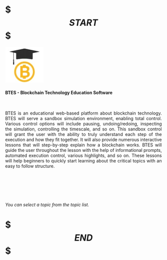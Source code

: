 # $$$START$$$


![Alt Text2](./res/bgrad.jpg "graduate-blockchain")

#### BTES - Blockchain Technology Education Software
&nbsp;
<p style='text-align: justify;'> 
BTES is an educational web-based platform about blockchain technology. BTES will serve a sandbox simulation environment, enabling total control. Various control options will include pausing, undoing/redoing, inspecting the simulation, controlling the timescale, and so on. This sandbox control will grant the user with the ability to truly understand each step of the execution and how they fit together. It will also provide numerous interactive lessons that will step-by-step explain how a blockchain works. BTES will guide the user throughout the lesson with the help of informational prompts, automated execution control, various highlights, and so on. These lessons will help beginners to quickly start learning about the critical topics with an easy to follow structure.
</p>

<p>&nbsp;</p>
<p>&nbsp;</p>
<p>&nbsp;</p>

*You can select a topic from the topic list.*


# $$$END$$$

